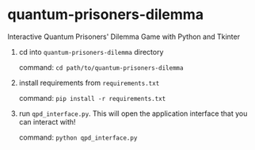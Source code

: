 # quantum-prisoners-dilemma
Interactive Quantum Prisoners' Dilemma Game with Python and Tkinter

1. cd into `quantum-prisoners-dilemma` directory
    
    command: `cd path/to/quantum-prisoners-dilemma`
    
2. install requirements from `requirements.txt`
    
    command: `pip install -r requirements.txt`
    
3. run `qpd_interface.py`. This will open the application interface that you can interact with!
    
    command: `python qpd_interface.py`
